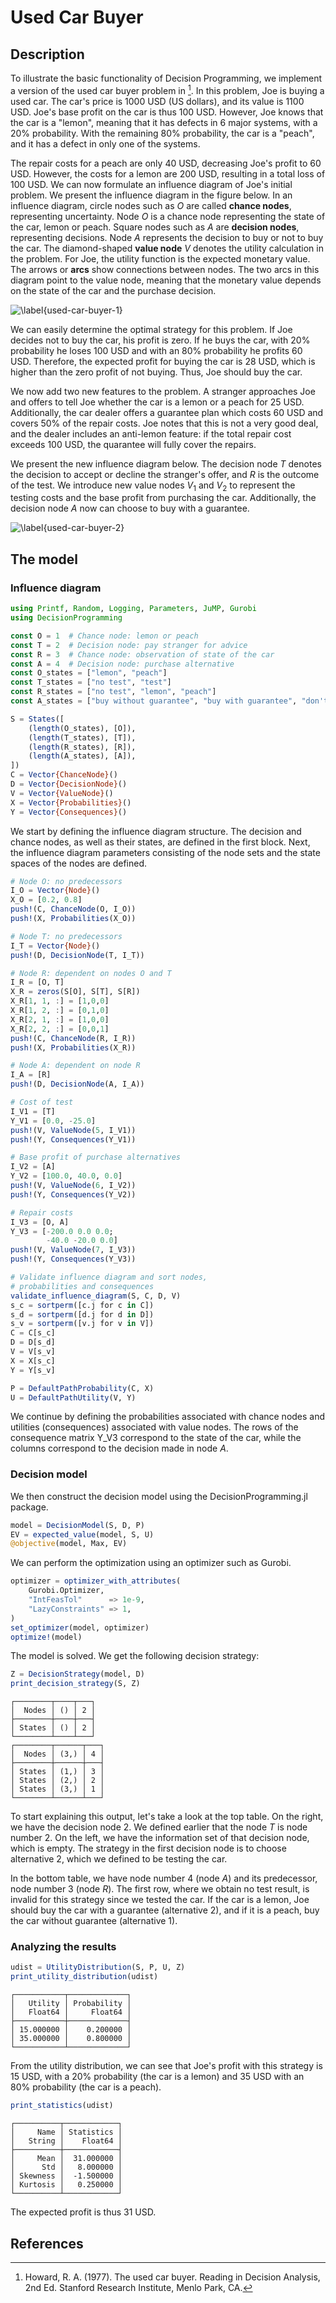 # Used Car Buyer
## Description
To illustrate the basic functionality of Decision Programming, we implement a version of the used car buyer problem in [^1]. In this problem, Joe is buying a used car. The car's price is 1000 USD (US dollars), and its value is 1100 USD. Joe's base profit on the car is thus 100 USD. However, Joe knows that the car is a "lemon", meaning that it has defects in 6 major systems, with a 20% probability. With the remaining 80% probability, the car is a "peach", and it has a defect in only one of the systems.

The repair costs for a peach are only 40 USD, decreasing Joe's profit to 60  USD. However, the costs for a lemon are 200 USD, resulting in a total loss of 100 USD. We can now formulate an influence diagram of Joe's initial problem. We present the influence diagram in the figure below. In an influence diagram, circle nodes such as $O$ are called **chance nodes**, representing uncertainty. Node $O$ is a chance node representing the state of the car, lemon or peach. Square nodes such as $A$ are **decision nodes**, representing decisions. Node $A$ represents the decision to buy or not to buy the car. The diamond-shaped **value node** $V$ denotes the utility calculation in the problem. For Joe, the utility function is the expected monetary value. The arrows or **arcs** show connections between nodes. The two arcs in this diagram point to the value node, meaning that the monetary value depends on the state of the car and the purchase decision.

![\label{used-car-buyer-1}](figures/used-car-buyer-1.svg)

We can easily determine the optimal strategy for this problem. If Joe decides not to buy the car, his profit is zero. If he buys the car, with 20% probability he loses 100 USD and with an 80% probability he profits 60 USD. Therefore, the expected profit for buying the car is 28 USD, which is higher than the zero profit of not buying. Thus, Joe should buy the car.

We now add two new features to the problem. A stranger approaches Joe and offers to tell Joe whether the car is a lemon or a peach for 25 USD. Additionally, the car dealer offers a guarantee plan which costs 60 USD and covers 50% of the repair costs. Joe notes that this is not a very good deal, and the dealer includes an anti-lemon feature: if the total repair cost exceeds 100 USD, the quarantee will fully cover the repairs.

We present the new influence diagram below. The decision node $T$ denotes the decision to accept or decline the stranger's offer, and $R$ is the outcome of the test. We introduce new value nodes $V_1$ and $V_2$ to represent the testing costs and the base profit from purchasing the car. Additionally, the decision node $A$ now can choose to buy with a guarantee.

![\label{used-car-buyer-2}](figures/used-car-buyer-2.svg)


## The model
### Influence diagram
```julia
using Printf, Random, Logging, Parameters, JuMP, Gurobi
using DecisionProgramming

const O = 1  # Chance node: lemon or peach
const T = 2  # Decision node: pay stranger for advice
const R = 3  # Chance node: observation of state of the car
const A = 4  # Decision node: purchase alternative
const O_states = ["lemon", "peach"]
const T_states = ["no test", "test"]
const R_states = ["no test", "lemon", "peach"]
const A_states = ["buy without guarantee", "buy with guarantee", "don't buy"]

S = States([
    (length(O_states), [O]),
    (length(T_states), [T]),
    (length(R_states), [R]),
    (length(A_states), [A]),
])
C = Vector{ChanceNode}()
D = Vector{DecisionNode}()
V = Vector{ValueNode}()
X = Vector{Probabilities}()
Y = Vector{Consequences}()
```

We start by defining the influence diagram structure. The decision and chance nodes, as well as their states, are defined in the first block. Next, the influence diagram parameters consisting of the node sets and the state spaces of the nodes are defined.

```julia
# Node O: no predecessors
I_O = Vector{Node}()
X_O = [0.2, 0.8]
push!(C, ChanceNode(O, I_O))
push!(X, Probabilities(X_O))

# Node T: no predecessors
I_T = Vector{Node}()
push!(D, DecisionNode(T, I_T))

# Node R: dependent on nodes O and T
I_R = [O, T]
X_R = zeros(S[O], S[T], S[R])
X_R[1, 1, :] = [1,0,0]
X_R[1, 2, :] = [0,1,0]
X_R[2, 1, :] = [1,0,0]
X_R[2, 2, :] = [0,0,1]
push!(C, ChanceNode(R, I_R))
push!(X, Probabilities(X_R))

# Node A: dependent on node R
I_A = [R]
push!(D, DecisionNode(A, I_A))

# Cost of test
I_V1 = [T]
Y_V1 = [0.0, -25.0]
push!(V, ValueNode(5, I_V1))
push!(Y, Consequences(Y_V1))

# Base profit of purchase alternatives
I_V2 = [A]
Y_V2 = [100.0, 40.0, 0.0]
push!(V, ValueNode(6, I_V2))
push!(Y, Consequences(Y_V2))

# Repair costs
I_V3 = [O, A]
Y_V3 = [-200.0 0.0 0.0;
        -40.0 -20.0 0.0]
push!(V, ValueNode(7, I_V3))
push!(Y, Consequences(Y_V3))

# Validate influence diagram and sort nodes,
# probabilities and consequences
validate_influence_diagram(S, C, D, V)
s_c = sortperm([c.j for c in C])
s_d = sortperm([d.j for d in D])
s_v = sortperm([v.j for v in V])
C = C[s_c]
D = D[s_d]
V = V[s_v]
X = X[s_c]
Y = Y[s_v]

P = DefaultPathProbability(C, X)
U = DefaultPathUtility(V, Y)
```

We continue by defining the probabilities associated with chance nodes and utilities (consequences) associated with value nodes. The rows of the consequence matrix Y_V3 correspond to the state of the car, while the columns correspond to the decision made in node $A$.

### Decision model
We then construct the decision model using the DecisionProgramming.jl package.

```julia
model = DecisionModel(S, D, P)
EV = expected_value(model, S, U)
@objective(model, Max, EV)
```

We can perform the optimization using an optimizer such as Gurobi.

```julia
optimizer = optimizer_with_attributes(
    Gurobi.Optimizer,
    "IntFeasTol"      => 1e-9,
    "LazyConstraints" => 1,
)
set_optimizer(model, optimizer)
optimize!(model)
```

The model is solved. We get the following decision strategy:

```julia
Z = DecisionStrategy(model, D)
print_decision_strategy(S, Z)
```

```
┌────────┬────┬───┐
│  Nodes │ () │ 2 │
├────────┼────┼───┤
│ States │ () │ 2 │
└────────┴────┴───┘
┌────────┬──────┬───┐
│  Nodes │ (3,) │ 4 │
├────────┼──────┼───┤
│ States │ (1,) │ 3 │
│ States │ (2,) │ 2 │
│ States │ (3,) │ 1 │
└────────┴──────┴───┘
```

To start explaining this output, let's take a look at the top table. On the right, we have the decision node 2. We defined earlier that the node $T$ is node number 2. On the left, we have the information set of that decision node, which is empty. The strategy in the first decision node is to choose alternative 2, which we defined to be testing the car.

In the bottom table, we have node number 4 (node $A$) and its predecessor, node number 3 (node $R$). The first row, where we obtain no test result, is invalid for this strategy since we tested the car. If the car is a lemon, Joe should buy the car with a guarantee (alternative 2), and if it is a peach, buy the car without guarantee (alternative 1).

### Analyzing the results

```julia
udist = UtilityDistribution(S, P, U, Z)
print_utility_distribution(udist)
```

```
┌───────────┬─────────────┐
│   Utility │ Probability │
│   Float64 │     Float64 │
├───────────┼─────────────┤
│ 15.000000 │    0.200000 │
│ 35.000000 │    0.800000 │
└───────────┴─────────────┘
```

From the utility distribution, we can see that Joe's profit with this strategy is 15 USD, with a 20% probability (the car is a lemon) and 35 USD with an 80% probability (the car is a peach).

```julia
print_statistics(udist)
```

```
┌──────────┬────────────┐
│     Name │ Statistics │
│   String │    Float64 │
├──────────┼────────────┤
│     Mean │  31.000000 │
│      Std │   8.000000 │
│ Skewness │  -1.500000 │
│ Kurtosis │   0.250000 │
└──────────┴────────────┘
```

The expected profit is thus 31 USD.


## References
[^1]: Howard, R. A. (1977). The used car buyer. Reading in Decision Analysis, 2nd Ed. Stanford Research Institute, Menlo Park, CA.
